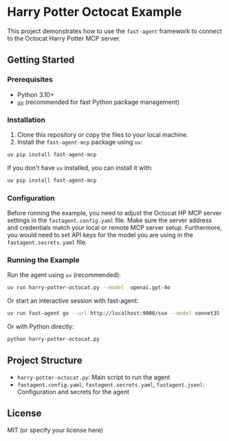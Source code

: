 # Harry Potter Octocat Example

This project demonstrates how to use the `fast-agent` framework to connect to the Octocat Harry Potter MCP server.

## Getting Started

### Prerequisites
- Python 3.10+
- [`uv`](https://github.com/astral-sh/uv) (recommended for fast Python package management)


### Installation
1. Clone this repository or copy the files to your local machine.
2. Install the `fast-agent-mcp` package using `uv`:

```bash
uv pip install fast-agent-mcp
```

If you don't have `uv` installed, you can install it with:

```bash
uv pip install fast-agent-mcp 
```

### Configuration
Before running the example, you need to adjust the Octocat HP MCP server settings in the `fastagent.config.yaml` file. Make sure the server address and credentials match your local or remote MCP server setup. Furthermore, you would need to set API keys for the model you are using in the `fastagent.secrets.yaml` file.

### Running the Example

Run the agent using `uv` (recommended):

```bash
uv run harry-potter-octocat.py --model  openai.gpt-4o
```

Or start an interactive session with fast-agent:

```bash
uv run fast-agent go --url http://localhost:9000/sse --model sonnet35
```

Or with Python directly:

```bash
python harry-potter-octocat.py
```

## Project Structure
- `harry-potter-octocat.py`: Main script to run the agent
- `fastagent.config.yaml`, `fastagent.secrets.yaml`, `fastagent.jsonl`: Configuration and secrets for the agent

## License
MIT (or specify your license here)
